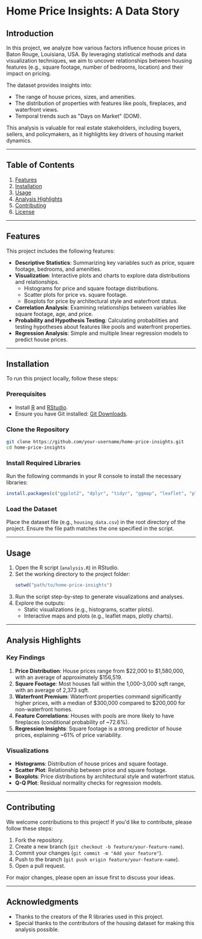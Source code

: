# Home Price Insights: A Data Story

## Introduction

In this project, we analyze how various factors influence house prices in Baton Rouge, Louisiana, USA. By leveraging statistical methods and data visualization techniques, we aim to uncover relationships between housing features (e.g., square footage, number of bedrooms, location) and their impact on pricing. 

The dataset provides insights into:
- The range of house prices, sizes, and amenities.
- The distribution of properties with features like pools, fireplaces, and waterfront views.
- Temporal trends such as "Days on Market" (DOM).

This analysis is valuable for real estate stakeholders, including buyers, sellers, and policymakers, as it highlights key drivers of housing market dynamics.

---

## Table of Contents

1. [Features](#features)
2. [Installation](#installation)
3. [Usage](#usage)
4. [Analysis Highlights](#analysis-highlights)
5. [Contributing](#contributing)
6. [License](#license)

---

## Features

This project includes the following features:
- **Descriptive Statistics**: Summarizing key variables such as price, square footage, bedrooms, and amenities.
- **Visualization**: Interactive plots and charts to explore data distributions and relationships.
  - Histograms for price and square footage distributions.
  - Scatter plots for price vs. square footage.
  - Boxplots for price by architectural style and waterfront status.
- **Correlation Analysis**: Examining relationships between variables like square footage, age, and price.
- **Probability and Hypothesis Testing**: Calculating probabilities and testing hypotheses about features like pools and waterfront properties.
- **Regression Analysis**: Simple and multiple linear regression models to predict house prices.

---

## Installation

To run this project locally, follow these steps:

### Prerequisites
- Install [R](https://www.r-project.org/) and [RStudio](https://www.rstudio.com/).
- Ensure you have Git installed: [Git Downloads](https://git-scm.com/downloads).

### Clone the Repository
```bash
git clone https://github.com/your-username/home-price-insights.git
cd home-price-insights
```

### Install Required Libraries
Run the following commands in your R console to install the necessary libraries:
```R
install.packages(c("ggplot2", "dplyr", "tidyr", "ggmap", "leaflet", "plotly"))
```

### Load the Dataset
Place the dataset file (e.g., `housing_data.csv`) in the root directory of the project. Ensure the file path matches the one specified in the script.

---

## Usage

1. Open the R script (`analysis.R`) in RStudio.
2. Set the working directory to the project folder:
   ```R
   setwd("path/to/home-price-insights")
   ```
3. Run the script step-by-step to generate visualizations and analyses.
4. Explore the outputs:
   - Static visualizations (e.g., histograms, scatter plots).
   - Interactive maps and plots (e.g., leaflet maps, plotly charts).

---

## Analysis Highlights

### Key Findings
1. **Price Distribution**: House prices range from $22,000 to $1,580,000, with an average of approximately $156,519.
2. **Square Footage**: Most houses fall within the 1,000–3,000 sqft range, with an average of 2,373 sqft.
3. **Waterfront Premium**: Waterfront properties command significantly higher prices, with a median of $300,000 compared to $200,000 for non-waterfront homes.
4. **Feature Correlations**: Houses with pools are more likely to have fireplaces (conditional probability of ~72.6%).
5. **Regression Insights**: Square footage is a strong predictor of house prices, explaining ~61% of price variability.

### Visualizations
- **Histograms**: Distribution of house prices and square footage.
- **Scatter Plot**: Relationship between price and square footage.
- **Boxplots**: Price distributions by architectural style and waterfront status.
- **Q-Q Plot**: Residual normality checks for regression models.

---

## Contributing

We welcome contributions to this project! If you'd like to contribute, please follow these steps:
1. Fork the repository.
2. Create a new branch (`git checkout -b feature/your-feature-name`).
3. Commit your changes (`git commit -m "Add your feature"`).
4. Push to the branch (`git push origin feature/your-feature-name`).
5. Open a pull request.

For major changes, please open an issue first to discuss your ideas.

---


## Acknowledgments

- Thanks to the creators of the R libraries used in this project.
- Special thanks to the contributors of the housing dataset for making this analysis possible.
